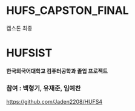 # HUFS_CAPSTON_FINAL
캡스톤 최종

# HUFSIST
#### 한국외국어대학교 컴퓨터공학과 졸업 프로젝트
### 참여 : 백형기, 유재준, 임예찬

https://github.com/Jaden2208/HUFS4
